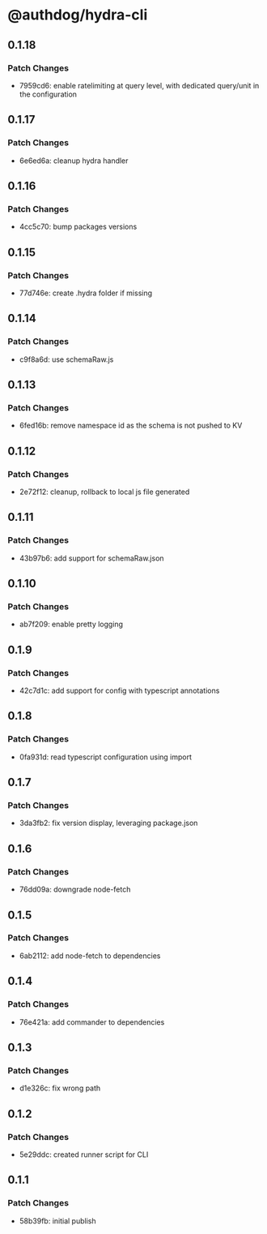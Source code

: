 # @authdog/hydra-cli

## 0.1.18

### Patch Changes

- 7959cd6: enable ratelimiting at query level, with dedicated query/unit in the configuration

## 0.1.17

### Patch Changes

- 6e6ed6a: cleanup hydra handler

## 0.1.16

### Patch Changes

- 4cc5c70: bump packages versions

## 0.1.15

### Patch Changes

- 77d746e: create .hydra folder if missing

## 0.1.14

### Patch Changes

- c9f8a6d: use schemaRaw.js

## 0.1.13

### Patch Changes

- 6fed16b: remove namespace id as the schema is not pushed to KV

## 0.1.12

### Patch Changes

- 2e72f12: cleanup, rollback to local js file generated

## 0.1.11

### Patch Changes

- 43b97b6: add support for schemaRaw.json

## 0.1.10

### Patch Changes

- ab7f209: enable pretty logging

## 0.1.9

### Patch Changes

- 42c7d1c: add support for config with typescript annotations

## 0.1.8

### Patch Changes

- 0fa931d: read typescript configuration using import

## 0.1.7

### Patch Changes

- 3da3fb2: fix version display, leveraging package.json

## 0.1.6

### Patch Changes

- 76dd09a: downgrade node-fetch

## 0.1.5

### Patch Changes

- 6ab2112: add node-fetch to dependencies

## 0.1.4

### Patch Changes

- 76e421a: add commander to dependencies

## 0.1.3

### Patch Changes

- d1e326c: fix wrong path

## 0.1.2

### Patch Changes

- 5e29ddc: created runner script for CLI

## 0.1.1

### Patch Changes

- 58b39fb: initial publish
